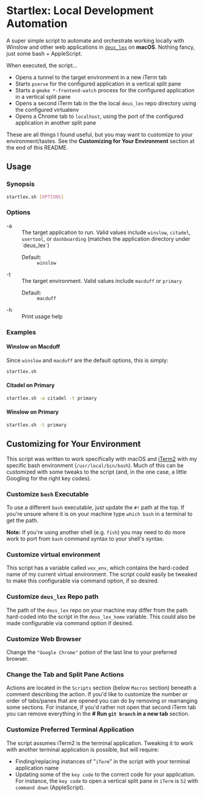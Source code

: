 # Startlex: Local Development Automation
A super simple script to automate and orchestrate working locally with Winslow and other web applications in [`deus_lex`](https://github.com/LexMachinaInc/deus_lex) on **macOS**. Nothing fancy, just some bash + AppleScript.

When executed, the script...
- Opens a tunnel to the target environment in a new iTerm tab
- Starts `pserve` for the configured application in a vertical split pane
- Starts a `gmake *-frontend-watch` process for the configured application in a vertical split pane
- Opens a second iTerm tab in the the local `deus_lex` repo directory  using the configured virtualenv
- Opens a Chrome tab to `localhost`, using the port of the configured application in another split pane

These are all things I found useful, but you may want to customize to your environment/tastes. See the **Customizing for Your Environment** section at the end of this README.

## Usage
### Synopsis

```bash
startlex.sh [OPTIONS]
```

### Options
<dl>
  <dt>-a</dt>
  <dd>
    The target application to run. Valid values include <code>winslow</code>, <code>citadel</code>, <code>usertool</code>, or <code>dashboarding</code> (matches the application directory under `deus_lex`)
    <dl>
      <dt>Default:</dt>
      <dd><code>winslow</code></dd>
    </dl>
  </dd>
  <dt>-t</dt>
  <dd>
    The target environment. Valid values include <code>macduff</code> or <code>primary</code>
    <dl>
      <dt>Default:</dt>
      <dd><code>macduff</code></dd>
    </dl>
  </dd>
  <dt>-h</dt>
  <dd>Print usage help</dd>
</dl>


### Examples

#### Winslow on Macduff
Since `winslow` and `macduff` are the default options, this is simply:

```bash
startlex.sh
```

#### Citadel on Primary
```bash
startlex.sh -a citadel -t primary
```

#### Winslow on Primary
```bash
startlex.sh -t primary
```

## Customizing for Your Environment
This script was written to work specifically with macOS and [iTerm2](https://www.iterm2.com/) with my specific bash environment (`/usr/local/bin/bash`). Much of this can be customized with some tweaks to the script (and, in the one case, a little Googling for the right key codes).

### Customize `bash` Executable
To use a different `bash` executable, just update the `#!` path at the top. If you're unsure where it is on your machine type `which bash` in a terminal to get the path.

**Note:** If you're using another shell (e.g. `fish`) you may need to do more work to port from `bash` command syntax to your shell's syntax.

### Customize virtual environment
This script has a variable called `vex_env`, which contains the hard-coded name of my current virtual environment. The script could easily be tweaked to make this configurable via command option, if so desired.

### Customize `deus_lex` Repo path
The path of the `deus_lex` repo on your machine may differ from the path hard-coded into the script in the `deus_lex_home` variable. This could also be made configurable via command option if desired.

### Customize Web Browser
Change the `"Google Chrome"` potion of the last line to your preferred browser.

### Change the Tab and Split Pane Actions
Actions are located in the `Scripts` section (below `Macros` section) beneath a comment describing the action. If you'd like to customize the number or order of tabs/panes that are opened you can do by removing or rearranging some sections. For instance, if you'd rather not open that second iTerm tab you can remove everything in the **# Run `git branch` in a new tab** section.

### Customize Preferred Terminal Application
The script assumes iTerm2 is the terminal application. Tweaking it to work with another terminal application is possible, but will require:
- Finding/replacing instances of "`iTerm`" in the script with your terminal application name
- Updating some of the `key code` to the correct code for your application. For instance, the `key code` to open a vertical split pane in `iTerm` is `52` with `command down` (AppleScript).


